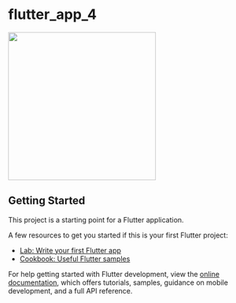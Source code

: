 # flutter_app_4

<img src="https://github.com/aysegullkadiroglu/estu-mobile-programming-flutter/assets/46954286/41b13dc5-8077-47f3-ac2a-67a5852f7c4f" width="300">

## Getting Started

This project is a starting point for a Flutter application.

A few resources to get you started if this is your first Flutter project:

- [Lab: Write your first Flutter app](https://docs.flutter.dev/get-started/codelab)
- [Cookbook: Useful Flutter samples](https://docs.flutter.dev/cookbook)

For help getting started with Flutter development, view the
[online documentation](https://docs.flutter.dev/), which offers tutorials,
samples, guidance on mobile development, and a full API reference.
